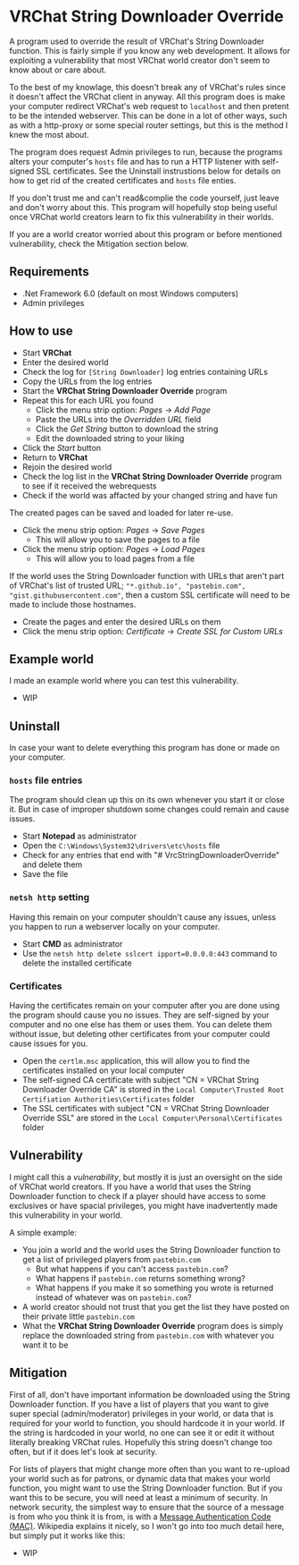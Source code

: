 # VRChat String Downloader Override
A program used to override the result of VRChat's String Downloader function. This is fairly simple if you know any web development. It allows for exploiting a vulnerability that most VRChat world creator don't seem to know about or care about.

To the best of my knowlage, this doesn't break any of VRChat's rules since it doesn't affect the VRChat client in anyway. All this program does is make your computer redirect VRChat's web request to `localhost` and then pretent to be the intended webserver. This can be done in a lot of other ways, such as with a http-proxy or some special router settings, but this is the method I knew the most about.

The program does request Admin privileges to run, because the programs alters your computer's `hosts` file and has to run a HTTP listener with self-signed SSL certificates. See the Uninstall instrustions below for details on how to get rid of the created certificates and `hosts` file enties.

If you don't trust me and can't read&complie the code yourself, just leave and don't worry about this. This program will hopefully stop being useful once VRChat world creators learn to fix this vulnerability in their worlds.

If you are a world creator worried about this program or before mentioned vulnerability, check the Mitigation section below.

## Requirements
* .Net Framework 6.0 (default on most Windows computers)
* Admin privileges

## How to use
* Start **VRChat**
* Enter the desired world
* Check the log for `[String Downloader]` log entries containing URLs
* Copy the URLs from the log entries
* Start the **VRChat String Downloader Override** program
* Repeat this for each URL you found
  * Click the menu strip option: *Pages* -> *Add Page*
  * Paste the URLs into the *Overridden URL* field
  * Click the *Get String* button to download the string
  * Edit the downloaded string to your liking
* Click the *Start* button
* Return to **VRChat**
* Rejoin the desired world
* Check the log list in the **VRChat String Downloader Override** program to see if it received the webrequests
* Check if the world was affacted by your changed string and have fun

The created pages can be saved and loaded for later re-use.
* Click the menu strip option: *Pages* -> *Save Pages*
  * This will allow you to save the pages to a file
* Click the menu strip option: *Pages* -> *Load Pages*
  * This will allow you to load pages from a file

If the world uses the String Downloader function with URLs that aren't part of VRChat's list of trusted URL; `"*.github.io", "pastebin.com", "gist.githubusercontent.com"`, then a custom SSL certificate will need to be made to include those hostnames.
* Create the pages and enter the desired URLs on them
* Click the menu strip option: *Certificate* -> *Create SSL for Custom URLs*

## Example world
I made an example world where you can test this vulnerability.
* WIP

## Uninstall
In case your want to delete everything this program has done or made on your computer.

### `hosts` file entries
The program should clean up this on its own whenever you start it or close it. But in case of improper shutdown some changes could remain and cause issues.
* Start **Notepad** as administrator
* Open the `C:\Windows\System32\drivers\etc\hosts` file
* Check for any entries that end with "# VrcStringDownloaderOverride" and delete them
* Save the file

### `netsh http` setting
Having this remain on your computer shouldn't cause any issues, unless you happen to run a webserver locally on your computer.
* Start **CMD** as administrator
* Use the `netsh http delete sslcert ipport=0.0.0.0:443` command to delete the installed certificate

### Certificates
Having the certificates remain on your computer after you are done using the program should cause you no issues. They are self-signed by your computer and no one else has them or uses them. You can delete them without issue, but deleting other certificates from your computer could cause issues for you.
* Open the `certlm.msc` application, this will allow you to find the certificates installed on your local computer
* The self-signed CA certificate with subject "CN = VRChat String Downloader Override CA" is stored in the `Local Computer\Trusted Root Certifiation Authorities\Certificates` folder
* The SSL certificates with subject "CN = VRChat String Downloader Override SSL" are stored in the `Local Computer\Personal\Certificates` folder

## Vulnerability
I might call this a *vulnerability*, but mostly it is just an oversight on the side of VRChat world creators. If you have a world that uses the String Downloader function to check if a player should have access to some exclusives or have spacial privileges, you might have inadvertently made this vulnerability in your world.

A simple example:
* You join a world and the world uses the String Downloader function to get a list of privileged players from `pastebin.com`
  * But what happens if you can't access `pastebin.com`?
  * What happens if `pastebin.com` returns something wrong?
  * What happens if you make it so something you wrote is returned instead of whatever was on `pastebin.com`?
* A world creator should not trust that you get the list they have posted on their private little `pastebin.com`
* What the **VRChat String Downloader Override** program does is simply replace the downloaded string from `pastebin.com` with whatever you want it to be

## Mitigation
First of all, don't have important information be downloaded using the String Downloader function. If you have a list of players that you want to give super special (admin/moderator) privileges in your world, or data that is required for your world to function, you should hardcode it in your world. If the string is hardcoded in your world, no one can see it or edit it without literally breaking VRChat rules. Hopefully this string doesn't change too often, but if it does let's look at security.

For lists of players that might change more often than you want to re-upload your world such as for patrons, or dynamic data that makes your world function, you might want to use the String Downloader function. But if you want this to be secure, you will need at least a minimum of security. In network security, the simplest way to ensure that the source of a message is from who you think it is from, is with a [Message Authentication Code (MAC)](https://en.wikipedia.org/wiki/Message_authentication_code). Wikipedia explains it nicely, so I won't go into too much detail here, but simply put it works like this:
* WIP
